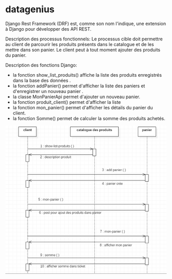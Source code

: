 # datagenius

Django Rest Framework (DRF) est, comme son nom l'indique, une extension à Django pour développer des API REST.

Description des processus fonctionnels:
Le processus cible doit permettre au client de parcourir les produits présents dans le catalogue et de les mettre dans son panier.
Le client peut à tout moment ajouter des produits du panier.

Description des fonctions Django:
* la fonction show_list_produits() affiche la liste des produits enregistrés dans la base des données .
* la fonction addPanier() permet d'afficher la liste des paniers et d'enregistrer un nouveau panier .
* la classe MonPanierApi permet d'ajouter un nouveau panier.
* la fonction produit_client() permet d'afficher la liste 
* la fonction mon_panier() permet d'afficher les détails du panier du client.
* la fonction Somme() permet de calculer la somme des produits achetés.

![alt text](https://github.com/amal-ouerfelli/datagenius/blob/main/diagramme_UML_.PNG?raw=true)
